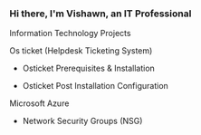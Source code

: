 ### Hi there, I'm Vishawn, an IT Professional

Information Technology Projects



Os ticket (Helpdesk Ticketing System)

* Osticket Prerequisites & Installation

* Osticket Post Installation Configuration



Microsoft Azure

* Network Security Groups (NSG)
